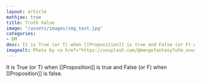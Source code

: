 ```yaml
---
layout: article
mathjax: true
title: Truth Value
image: "/assets/images/img_test.jpg"
categories:
- DM
desc: It is True (or T) when [[Proposition]] is true and False (or F) when [[Proposition]] is false. 
imagealt: Photo by <a href="https://unsplash.com/@mangofantasy?utm_source=unsplash&utm_medium=referral&utm_content=creditCopyText">Tim Johnson</a> on <a href="https://unsplash.com/s/photos/logic?utm_source=unsplash&utm_medium=referral&utm_content=creditCopyText">Unsplash</a>
---
```

It is True (or T) when [[Proposition]] is true and False (or F) when [[Proposition]] is false.